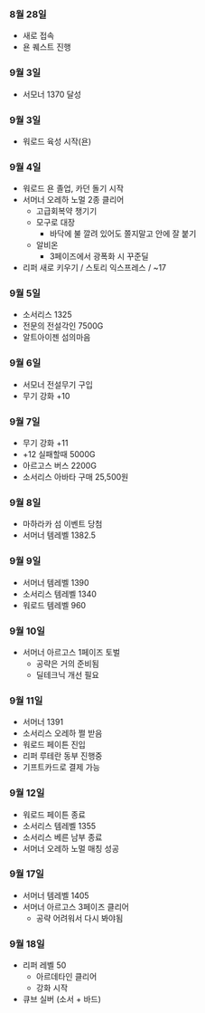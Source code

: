 ### 8월 28일
* 새로 접속
* 욘 퀘스트 진행

### 9월 3일
* 서모너 1370 달성

### 9월 3일
* 워로드 육성 시작(욘)

### 9월 4일
* 워로드 욘 졸업, 카던 돌기 시작
* 서머너 오레하 노멀 2종 클리어
  * 고급회복약 챙기기
  * 모구로 대장
    * 바닥에 불 깔려 있어도 쫄지말고 안에 잘 붙기
  * 알비온
    * 3페이즈에서 광폭화 시 꾸준딜
* 리퍼 새로 키우기 / 스토리 익스프레스 / ~17

### 9월 5일
* 소서리스 1325
* 전문의 전설각인 7500G
* 알트아이젠 섬의마음

### 9월 6일
* 서모너 전설무기 구입
* 무기 강화 +10

### 9월 7일
* 무기 강화 +11
* +12 실패할때 5000G 
* 아르고스 버스 2200G
* 소서리스 아바타 구매 25,500원

### 9월 8일
* 마하라카 섬 이벤트 당첨
* 서머너 템레벨 1382.5

### 9월 9일
* 서머너 템레벨 1390
* 소서리스 템레벨 1340
* 워로드 템레벨 960

### 9월 10일
* 서머너 아르고스 1페이즈 토벌
  * 공략은 거의 준비됨
  * 딜테크닉 개선 필요

### 9월 11일
* 서머너 1391
* 소서리스 오레하 쩔 받음
* 워로드 페이튼 진입
* 리퍼 루테란 동부 진행중
* 기프트카드로 결제 가능

### 9월 12일
* 워로드 페이튼 종료
* 소서리스 템레벨 1355
* 소서리스 베른 남부 종료
* 서머너 오레하 노멀 매칭 성공

### 9월 17일
* 서머너 템레벨 1405
* 서머너 아르고스 3페이즈 클리어
  * 공략 어려워서 다시 봐야됨

### 9월 18일
* 리퍼 레벨 50
  * 아르데타인 클리어
  * 강화 시작
* 큐브 실버 (소서 + 바드)
